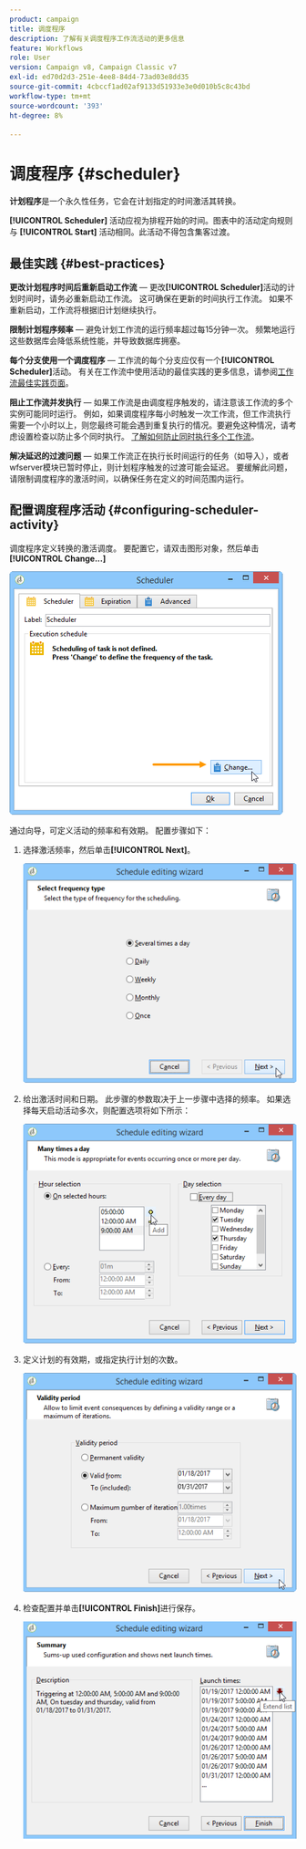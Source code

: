 ```yaml
---
product: campaign
title: 调度程序
description: 了解有关调度程序工作流活动的更多信息
feature: Workflows
role: User
version: Campaign v8, Campaign Classic v7
exl-id: ed70d2d3-251e-4ee8-84d4-73ad03e8dd35
source-git-commit: 4cbccf1ad02af9133d51933e3e0d010b5c8c43bd
workflow-type: tm+mt
source-wordcount: '393'
ht-degree: 8%

---
```


# 调度程序 {#scheduler}



**计划程序**&#x200B;是一个永久性任务，它会在计划指定的时间激活其转换。

**[!UICONTROL Scheduler]** 活动应视为排程开始的时间。图表中的活动定向规则与 **[!UICONTROL Start]** 活动相同。此活动不得包含集客过渡。

## 最佳实践 {#best-practices}

**更改计划程序时间后重新启动工作流** — 更改&#x200B;**[!UICONTROL Scheduler]**&#x200B;活动的计划时间时，请务必重新启动工作流。 这可确保在更新的时间执行工作流。 如果不重新启动，工作流将根据旧计划继续执行。

**限制计划程序频率** — 避免计划工作流的运行频率超过每15分钟一次。 频繁地运行这些数据库会降低系统性能，并导致数据库拥塞。

**每个分支使用一个调度程序** — 工作流的每个分支应仅有一个&#x200B;**[!UICONTROL Scheduler]**&#x200B;活动。 有关在工作流中使用活动的最佳实践的更多信息，请参阅[工作流最佳实践页面](workflow-best-practices.md#using-activities)。

**阻止工作流并发执行** — 如果工作流是由调度程序触发的，请注意该工作流的多个实例可能同时运行。 例如，如果调度程序每小时触发一次工作流，但工作流执行需要一个小时以上，则您最终可能会遇到重复执行的情况。要避免这种情况，请考虑设置检查以防止多个同时执行。 [了解如何防止同时执行多个工作流](monitor-workflow-execution.md#preventing-simultaneous-multiple-executions)。

**解决延迟的过渡问题** — 如果工作流正在执行长时间运行的任务（如导入），或者wfserver模块已暂时停止，则计划程序触发的过渡可能会延迟。 要缓解此问题，请限制调度程序的激活时间，以确保任务在定义的时间范围内运行。

## 配置调度程序活动 {#configuring-scheduler-activity}

调度程序定义转换的激活调度。 要配置它，请双击图形对象，然后单击&#x200B;**[!UICONTROL Change...]**

![](assets/s_user_segmentation_scheduler.png)

通过向导，可定义活动的频率和有效期。 配置步骤如下：

1. 选择激活频率，然后单击&#x200B;**[!UICONTROL Next]**。

   ![](assets/s_user_segmentation_scheduler2.png)

1. 给出激活时间和日期。 此步骤的参数取决于上一步骤中选择的频率。 如果选择每天启动活动多次，则配置选项将如下所示：

   ![](assets/s_user_segmentation_scheduler3.png)

1. 定义计划的有效期，或指定执行计划的次数。

   ![](assets/s_user_segmentation_scheduler4.png)

1. 检查配置并单击&#x200B;**[!UICONTROL Finish]**&#x200B;进行保存。

   ![](assets/s_user_segmentation_scheduler5.png)
